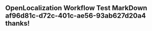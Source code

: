 <properties
ms.topic="hero-topic"
ms.test1="hero-topic"
ms.test2="test"/>

## OpenLocalization Workflow Test MarkDown af96d81c-d72c-401c-ae56-93ab627d20a4 thanks!
